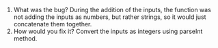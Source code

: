 
1. What was the bug?
During the addition of the inputs, the function was not adding the inputs as numbers, but rather strings, so it would just concatenate them together.
2. How would you fix it?
Convert the inputs as integers using parseInt method.
